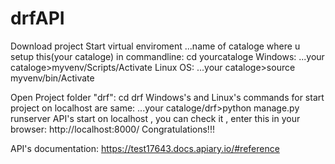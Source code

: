 # drfAPI
Download project
Start virtual enviroment ...name of cataloge where u setup this(your cataloge)
      in commandline:
            cd yourcataloge
      Windows:
          ...your cataloge>myvenv/Scripts/Activate
      Linux OS:
          ...your cataloge>source myvenv/bin/Activate
          
Open Project folder "drf":
             cd drf
             Windows's and Linux's commands for start project on localhost are same:
             ...your cataloge/drf>python manage.py runserver
API's start on localhost , you can check it , enter this in your browser:
            http://localhost:8000/
            Congratulations!!!
            
API's documentation: https://test17643.docs.apiary.io/#reference
